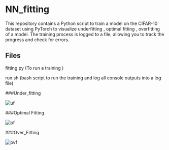 # NN_fitting
This repository contains a Python script to train a model on the CIFAR-10 dataset using PyTorch to visualize underfitting , optimal fitting , overfitting of a model.
The training process is logged to a file, allowing you to track the progress and check for errors.

## Files
fitting.py (To run a training ) 

run.sh (bash script to run the training and log all console outputs into a log file)

###Under_fitting

![uf](https://github.com/user-attachments/assets/f9343ccc-1ea2-4ca2-b4e0-662d1bc3b799)

###Optimal Fitting

![of](https://github.com/user-attachments/assets/4111f582-ae45-4f57-ba59-52bfed843e13)

###Over_Fitting

![ovf](https://github.com/user-attachments/assets/467595b4-3125-44cd-a05a-82f417fd5cf7)


